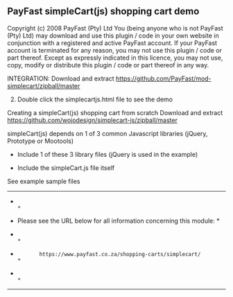 PayFast simpleCart(js) shopping cart demo
--------------------------------------------------------------
Copyright (c) 2008 PayFast (Pty) Ltd
You (being anyone who is not PayFast (Pty) Ltd) may download and use this plugin / code in your own website in conjunction with a registered and active PayFast account. If your PayFast account is terminated for any reason, you may not use this plugin / code or part thereof.
Except as expressly indicated in this licence, you may not use, copy, modify or distribute this plugin / code or part thereof in any way.

INTEGRATION:
Download and extract https://github.com/PayFast/mod-simplecart/zipball/master

2. Double click the simplecartjs.html file to see the demo

Creating a simpleCart(js) shopping cart from scratch
Download and extract https://github.com/wojodesign/simplecart-js/zipball/master

simpleCart(js) depends on 1 of 3 common Javascript libraries (jQuery, Prototype or Mootools)

* Include 1 of these 3 library files (jQuery is used in the example)

* Include the simpleCart.js file itself

See example sample files


******************************************************************************
*                                                                            *
*    Please see the URL below for all information concerning this module:    *
*                                                                            *
*            https://www.payfast.co.za/shopping-carts/simplecart/            *
*                                                                            *
******************************************************************************